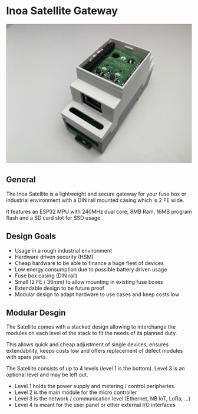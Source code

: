 # Inoa Satellite Gateway

![Satellite Gateway](assets/images/satellite.jpg)

## General

The Inoa Satellite is a lightweight and secure gateway for your fuse box or industrial environment with a DIN rail mounted casing which is 2 FE wide.

It features an ESP32 MPU with 240MHz dual core, 8MB Ram, 16MB program flash and a SD card slot for SSD usage.

## Design Goals

* Usage in a rough industrial environment
* Hardware driven security (HSM)
* Cheap hardware to be able to finance a huge fleet of devices
* Low energy consumption due to possible battery driven usage
* Fuse box casing (DIN rail)
* Small (2 FE / 36mm) to allow mounting in existing fuse boxes
* Extendable design to be future proof
* Modular design to adapt hardware to use cases and keep costs low

## Modular Desgin

The Satellite comes with a stacked design allowing to interchange the modules on each level of the stack to fit the needs of its planned duty.

This allows quick and cheap adjustment of single devices, ensures extendability, keeps costs low and offers replacement of defect modules with spare parts.

The Satellite consists of up to 4 levels (level 1 is the bottom). Level 3 is an optional level and may be left out.

* Level 1 holds the power supply and metering / control peripheries.
* Level 2 is the main module for the micro controller
* Level 3 is the network / communication level (Ethernet, NB IoT, LoRa, ...)
* Level 4 is meant for the user panel or other external I/O interfaces
